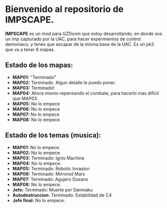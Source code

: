 # Bienvenido al repositorio de IMPSCAPE.

**IMPSCAPE** es un mod para GZDoom que estoy desarrollando, en donde sos un imp capturado por la UAC, para hacer expermientos de control demoniaco, y tenes que escapar de la misma base de la UAC.
Es un pk3 que va a tener 8 mapas.



## Estado de los mapas:

- **MAP01:** "Terminado"
- **MAP02:** Terminado. Algun detalle le puedo poner.
- **MAP03:** Terminado!
- **MAP04:** Ahora mismo repensando el combate, para hacerlo mas dificil que MAP03.
- **MAP05:** No lo empece
- **MAP06:** No lo empece
- **MAP07:** No lo empece
- **MAP08:** No lo empece

## Estado de los temas (musica):

- **MAP01:** No lo empece.
- **MAP02:** No lo empece.
- **MAP03:** Terminado: Ignis Machina
- **MAP04:** No lo empece.
- **MAP05:** Terminado: Robotic Invasion
- **MAP06:** Terminado: Mirrored Mars
- **MAP07:** Terminado: Agujero Gusano
- **MAP08:** No lo empece.
- **Jefe:** Terminado: Muerte por Danmaku
- **Autodestruccion:** Terminado: Estabilidad de C4
- **Jefe final:** No lo empece.